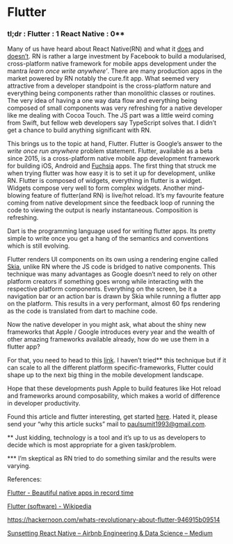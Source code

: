 # Flutter
### tl;dr : Flutter : 1  React Native : 0**

Many of us have heard about React Native(RN) and what it [does](https://belitsoft.com/react-native-development/advantages) and [doesn’t](https://medium.com/airbnb-engineering/sunsetting-react-native-1868ba28e30a). RN is rather a large investment by Facebook to build a modularised, cross-platform native framework for mobile apps development under the mantra *learn once write anywhere’*. There are many production apps in the market powered by RN notably the cure.fit app. What seemed very attractive from a developer standpoint is the cross-platform nature and everything being components rather than monolithic classes or routines. The very idea of having a one way data flow and everything being composed of small components was very refreshing for a native developer like me dealing with Cocoa Touch. The JS part was a little weird coming from Swift, but fellow web developers say TypeScript solves that. I didn’t get a chance to build anything significant with RN.

This brings us to the topic at hand, Flutter. Flutter is Google’s answer to the *write once run anywhere* problem statement. Flutter, available as a beta since 2015, is a cross-platform native mobile app development framework for building iOS, Android and [Fuchsia](https://en.wikipedia.org/wiki/Google_Fuchsia) apps. The first thing that struck me when trying flutter was how easy it is to set it up for development, unlike RN. Flutter is composed of widgets, everything in flutter is a widget. Widgets compose very well to form complex widgets. Another mind-blowing feature of flutter(and RN) is live/hot reload. It’s my favourite feature coming from native development since the feedback loop of running the code to viewing the output is nearly instantaneous. Composition is refreshing.

Dart is the programming language used for writing flutter apps. Its pretty simple to write once you get a hang of the semantics and conventions which is still evolving.

Flutter renders UI components on its own using a rendering engine called [Skia](https://skia.org/dev/flutter), unlike RN where the JS code is bridged to native components.
This technique was many advantages as Google doesn’t need to rely on other platform creators if something goes wrong while interacting with the respective platform components. Everything on the screen, be it a navigation bar or an action bar is drawn by Skia while running a flutter app on the platform. This results in a very performant, almost 60 fps rendering as the code is translated from dart to machine code.

Now the native developer in you might ask, what about the shiny new frameworks that Apple / Google introduces every year and the wealth of other amazing frameworks available already, how do we use them in a flutter app? 

For that, you need to head to this [link](https://flutter.io/docs/development/platform-integration/platform-channels). I haven’t tried** this technique but if it can scale to all the different platform specific-frameworks, Flutter could shape up to the next big thing in the mobile development landscape.

Hope that these developments push Apple to build features like Hot reload and frameworks around composability, which makes a world of difference in developer productivity. 

Found this article and flutter interesting, get started [here](https://flutter.io). Hated it, please send your “why this article sucks” mail to paulsumit1993@gmail.com.

** Just kidding, technology is a tool and it’s up to us as developers to decide which is most appropriate for a given task/problem.

*** I’m skeptical as RN tried to do something similar and the results were varying.

References:

[Flutter - Beautiful native apps in record time](https://flutter.io)

[Flutter (software) - Wikipedia](https://en.wikipedia.org/wiki/Flutter_(software))

https://hackernoon.com/whats-revolutionary-about-flutter-946915b09514

[Sunsetting React Native – Airbnb Engineering & Data Science – Medium](https://medium.com/airbnb-engineering/sunsetting-react-native-1868ba28e30a)